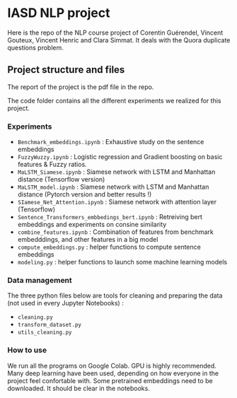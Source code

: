 # IASD NLP project
Here is the repo of the NLP course project of Corentin Guérendel, Vincent Gouteux, Vincent Henric and Clara Simmat. It deals with the Quora duplicate questions problem.

## Project structure and files

The report of the project is the pdf file in the repo.

The code folder contains all the different experiments we realized for this project.

### Experiments
- `Benchmark_embeddings.ipynb` : Exhaustive study on the sentence embeddings
- `FuzzyWuzzy.ipynb` : Logistic regression and Gradient boosting on basic features & Fuzzy ratios.
- `MaLSTM_Siamese.ipynb` : Siamese network with LSTM and Manhattan distance (Tensorflow version)
- `MaLSTM_model.ipynb` : Siamese network with LSTM and Manhattan distance (Pytorch version and better results !)
- `SIamese_Net_Attention.ipynb` : Siamese network with attention layer (Tensorflow)
- `Sentence_Transformers_embbedings_bert.ipynb` : Retreiving bert embeddings and experiments on consine similarity
- `combine_features.ipynb` :	Combination of features from benchmark embedddings, and other features in a big model
- `compute_embeddings.py` : helper functions to compute sentence embeddings
- `modeling.py` : helper functions to launch some machine learning models
  
### Data management  

The three python files below are tools for cleaning and preparing the data (not used in every Jupyter Notebooks) :
- `cleaning.py` 
- `transform_dataset.py`
- `utils_cleaning.py`

### How to use

We run all the programs on Google Colab. GPU is highly recommended.
Many deep learning have been used, depending on how everyone in the project feel confortable with.
Some pretrained embeddings need to be downloaded. It should be clear in the notebooks.

